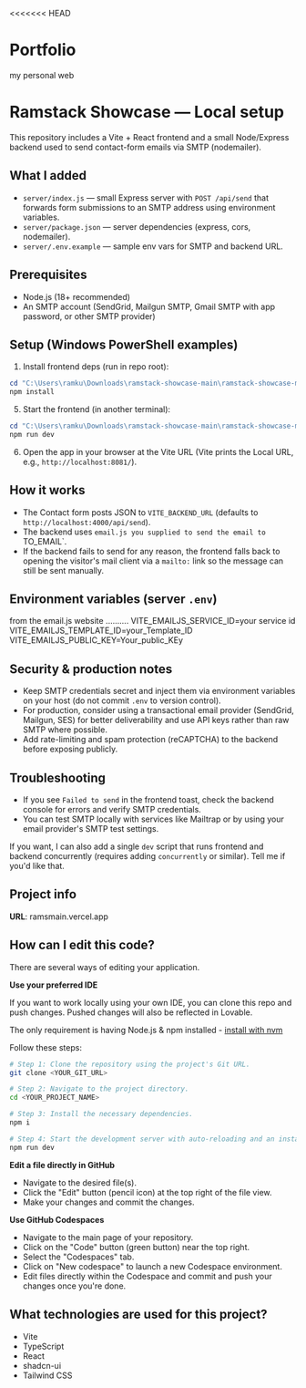 <<<<<<< HEAD
# Portfolio
my personal web
# Ramstack Showcase — Local setup

This repository includes a Vite + React frontend and a small Node/Express backend used to send contact-form emails via SMTP (nodemailer).

## What I added
- `server/index.js` — small Express server with `POST /api/send` that forwards form submissions to an SMTP address using environment variables.
- `server/package.json` — server dependencies (express, cors, nodemailer).
- `server/.env.example` — sample env vars for SMTP and backend URL.

## Prerequisites
- Node.js (18+ recommended)
- An SMTP account (SendGrid, Mailgun SMTP, Gmail SMTP with app password, or other SMTP provider)

## Setup (Windows PowerShell examples)

1. Install frontend deps (run in repo root):

```powershell
cd "C:\Users\ramku\Downloads\ramstack-showcase-main\ramstack-showcase-main"
npm install
```

5. Start the frontend (in another terminal):

```powershell
cd "C:\Users\ramku\Downloads\ramstack-showcase-main\ramstack-showcase-main"
npm run dev
```

6. Open the app in your browser at the Vite URL (Vite prints the Local URL, e.g., `http://localhost:8081/`).

## How it works
- The Contact form posts JSON to `VITE_BACKEND_URL` (defaults to `http://localhost:4000/api/send`).
- The backend uses `email.js you supplied to send the email to `TO_EMAIL`.
- If the backend fails to send for any reason, the frontend falls back to opening the visitor's mail client via a `mailto:` link so the message can still be sent manually.

## Environment variables (server `.env`)
from the email.js website ..........
VITE_EMAILJS_SERVICE_ID=your service id 
VITE_EMAILJS_TEMPLATE_ID=your_Template_ID
VITE_EMAILJS_PUBLIC_KEY=Your_public_KEy

## Security & production notes
- Keep SMTP credentials secret and inject them via environment variables on your host (do not commit `.env` to version control).
- For production, consider using a transactional email provider (SendGrid, Mailgun, SES) for better deliverability and use API keys rather than raw SMTP where possible.
- Add rate-limiting and spam protection (reCAPTCHA) to the backend before exposing publicly.

## Troubleshooting
- If you see `Failed to send` in the frontend toast, check the backend console for errors and verify SMTP credentials.
- You can test SMTP locally with services like Mailtrap or by using your email provider's SMTP test settings.

If you want, I can also add a single `dev` script that runs frontend and backend concurrently (requires adding `concurrently` or similar). Tell me if you'd like that.


## Project info

**URL**: ramsmain.vercel.app

## How can I edit this code?

There are several ways of editing your application.

**Use your preferred IDE**

If you want to work locally using your own IDE, you can clone this repo and push changes. Pushed changes will also be reflected in Lovable.

The only requirement is having Node.js & npm installed - [install with nvm](https://github.com/nvm-sh/nvm#installing-and-updating)

Follow these steps:

```sh
# Step 1: Clone the repository using the project's Git URL.
git clone <YOUR_GIT_URL>

# Step 2: Navigate to the project directory.
cd <YOUR_PROJECT_NAME>

# Step 3: Install the necessary dependencies.
npm i

# Step 4: Start the development server with auto-reloading and an instant preview.
npm run dev
```

**Edit a file directly in GitHub**

- Navigate to the desired file(s).
- Click the "Edit" button (pencil icon) at the top right of the file view.
- Make your changes and commit the changes.

**Use GitHub Codespaces**

- Navigate to the main page of your repository.
- Click on the "Code" button (green button) near the top right.
- Select the "Codespaces" tab.
- Click on "New codespace" to launch a new Codespace environment.
- Edit files directly within the Codespace and commit and push your changes once you're done.

## What technologies are used for this project?
- Vite
- TypeScript
- React
- shadcn-ui
- Tailwind CSS

